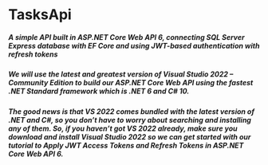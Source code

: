# TasksApi
##### A simple API built in ASP.NET Core Web API 6, connecting SQL Server Express database with EF Core and using JWT-based authentication with refresh tokens
##### We will use the latest and greatest version of Visual Studio 2022 – Community Edition to build our ASP.NET Core Web API using the fastest .NET Standard framework which is .NET 6 and C# 10.

##### The good news is that VS 2022 comes bundled with the latest version of .NET and C#, so you don’t have to worry about searching and installing any of them. So, if you haven’t got VS 2022 already, make sure you download and install Visual Studio 2022 so we can get started with our tutorial to Apply JWT Access Tokens and Refresh Tokens in ASP.NET Core Web API 6.
